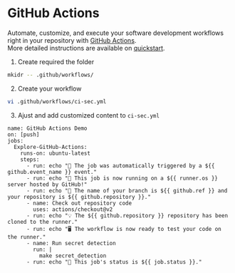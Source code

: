 # GitHub Actions

Automate, customize, and execute your software development workflows right in your repository with [GitHub Actions](https://docs.github.com/en/actions).  
More detailed instructions are available on [quickstart](https://docs.github.com/en/actions/quickstart).

1. Create required the folder
```bash
mkidr -- .github/workflows/
```

2. Create your workflow
```bash
vi .github/workflows/ci-sec.yml
```

3. Ajust and add customized content to `ci-sec.yml`
```
name: GitHub Actions Demo
on: [push]
jobs:
  Explore-GitHub-Actions:
    runs-on: ubuntu-latest
    steps:
      - run: echo "🎉 The job was automatically triggered by a ${{ github.event_name }} event."
      - run: echo "🐧 This job is now running on a ${{ runner.os }} server hosted by GitHub!"
      - run: echo "🔎 The name of your branch is ${{ github.ref }} and your repository is ${{ github.repository }}."
      - name: Check out repository code
        uses: actions/checkout@v2
      - run: echo "💡 The ${{ github.repository }} repository has been cloned to the runner."
      - run: echo "🖥️ The workflow is now ready to test your code on the runner."
      - name: Run secret detection
        run: |
          make secret_detection
      - run: echo "🍏 This job's status is ${{ job.status }}."
```
